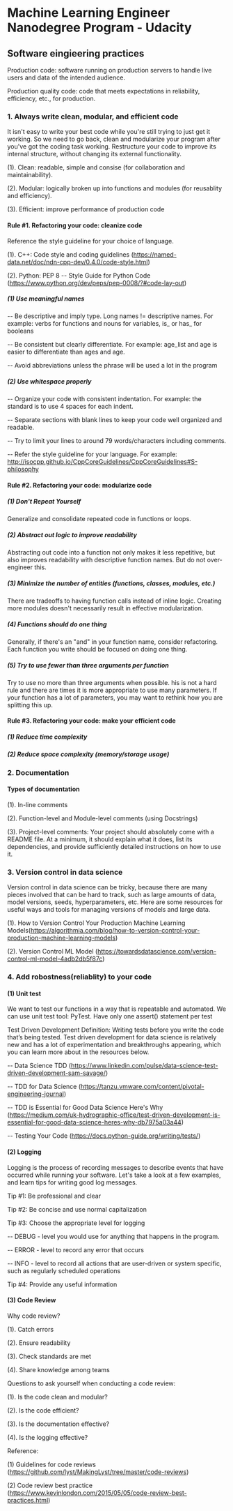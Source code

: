 # Machine Learning Engineer Nanodegree Program - Udacity

## Software eingieering practices

Production code: software running on production servers to handle live users and data of the intended audience. 

Production quality code: code that meets expectations in reliability, efficiency, etc., for production.

### 1. Always write clean, modular, and efficient code

It isn't easy to write your best code while you're still trying to just get it working. So we need to go back, clean and modularize your program after you've got the coding task working. Restructure your code to improve its internal structure, without changing its external functionality. 

(1). Clean: readable, simple and consise (for collaboration and maintainability).

(2). Modular: logically broken up into functions and modules (for reusablity and efficiency).

(3). Efficient: improve performance of production code

#### Rule #1. Refactoring your code: cleanize code

Reference the style guideline for your choice of language. 

(1). C++: Code style and coding guidelines (https://named-data.net/doc/ndn-cpp-dev/0.4.0/code-style.html)

(2). Python: PEP 8 -- Style Guide for Python Code (https://www.python.org/dev/peps/pep-0008/?#code-lay-out)

##### (1) Use meaningful names

-- Be descriptive and imply type. Long names != descriptive names. For example: verbs for functions and nouns for variables, is_ or has_ for booleans

-- Be consistent but clearly differentiate. For example: age_list and age is easier to differentiate than ages and age.

-- Avoid abbreviations unless the phrase will be used a lot in the program

##### (2) Use whitespace properly
-- Organize your code with consistent indentation. For example: the standard is to use 4 spaces for each indent.

-- Separate sections with blank lines to keep your code well organized and readable.

-- Try to limit your lines to around 79 words/characters including comments.

-- Refer the style guideline for your language. For example: http://isocpp.github.io/CppCoreGuidelines/CppCoreGuidelines#S-philosophy

#### Rule #2. Refactoring your code: modularize code

##### (1) Don't Repeat Yourself

Generalize and consolidate repeated code in functions or loops.

##### (2) Abstract out logic to improve readability

Abstracting out code into a function not only makes it less repetitive, but also improves readability with descriptive function names. But do not over-engineer this.

##### (3) Minimize the number of entities (functions, classes, modules, etc.)

There are tradeoffs to having function calls instead of inline logic. Creating more modules doesn't necessarily result in effective modularization.

##### (4) Functions should do one thing

Generally, if there's an "and" in your function name, consider refactoring. Each function you write should be focused on doing one thing.

##### (5) Try to use fewer than three arguments per function

Try to use no more than three arguments when possible. his is not a hard rule and there are times it is more appropriate to use many parameters. If your function has a lot of parameters, you may want to rethink how you are splitting this up.

#### Rule #3. Refactoring your code: make your efficient code

##### (1) Reduce time complexity
##### (2) Reduce space complexity (memory/storage usage)

### 2. Documentation

#### Types of documentation
(1). In-line comments

(2). Function-level and Module-level comments (using Docstrings)

(3). Project-level comments: Your project should absolutely come with a README file. At a minimum, it should explain what it does, list its dependencies, and provide sufficiently detailed instructions on how to use it.


### 3. Version control in data science

Version control in data science can be tricky, because there are many pieces involved that can be hard to track, such as large amounts of data, model versions, seeds, hyperparameters, etc. Here are some resources for useful ways and tools for managing versions of models and large data.

(1). How to Version Control Your Production Machine Learning Models(https://algorithmia.com/blog/how-to-version-control-your-production-machine-learning-models)

(2). Version Control ML Model (https://towardsdatascience.com/version-control-ml-model-4adb2db5f87c)

### 4. Add robostness(reliablity) to your code
#### (1) Unit test

We want to test our functions in a way that is repeatable and automated. We can use unit test tool: PyTest. Have only one assert() statement per test

Test Driven Development Definition: Writing tests before you write the code that’s being tested.
Test driven development for data science is relatively new and has a lot of experimentation and breakthroughs appearing, which you can learn more about in the resources below.

-- Data Science TDD (https://www.linkedin.com/pulse/data-science-test-driven-development-sam-savage/)

-- TDD for Data Science (https://tanzu.vmware.com/content/pivotal-engineering-journal)

-- TDD is Essential for Good Data Science Here's Why (https://medium.com/uk-hydrographic-office/test-driven-development-is-essential-for-good-data-science-heres-why-db7975a03a44)

-- Testing Your Code (https://docs.python-guide.org/writing/tests/)

#### (2) Logging

Logging is the process of recording messages to describe events that have occurred while running your software. Let's take a look at a few examples, and learn tips for writing good log messages.

Tip #1: Be professional and clear

Tip #2: Be concise and use normal capitalization

Tip #3: Choose the appropriate level for logging

-- DEBUG - level you would use for anything that happens in the program.

-- ERROR - level to record any error that occurs

-- INFO - level to record all actions that are user-driven or system specific, such as regularly scheduled operations

Tip #4: Provide any useful information


#### (3) Code Review

Why code review?

(1). Catch errors

(2). Ensure readability

(3). Check standards are met

(4). Share knowledge among teams

Questions to ask yourself when conducting a code review:

(1). Is the code clean and modular?

(2). Is the code efficient?

(3). Is the documentation effective?

(4). Is the logging effective?

Reference: 

(1) Guidelines for code reviews (https://github.com/lyst/MakingLyst/tree/master/code-reviews)

(2) Code review best practice (https://www.kevinlondon.com/2015/05/05/code-review-best-practices.html)


